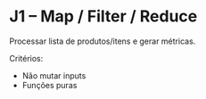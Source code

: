 # J1 – Map / Filter / Reduce

Processar lista de produtos/itens e gerar métricas.

Critérios:
- Não mutar inputs
- Funções puras